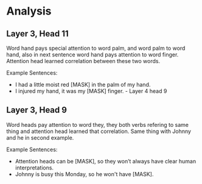 # Analysis

## Layer 3, Head 11

Word hand pays special attention to word palm, and word palm to word hand, also in next sentence word hand pays attention to word finger. Attention head learned correlation between these two words. 

Example Sentences:
- I had a little moist red [MASK] in the palm of my hand.
- I injured my hand, it was my [MASK] finger. - Layer 4 head 9

## Layer 3, Head 9

Word heads pay attention to word they, they both verbs refering to same thing and attention head learned that correlation. Same thing with Johnny and he in second example. 

Example Sentences:
- Attention heads can be [MASK], so they won’t always have clear human interpretations. 
- Johnny is busy this Monday, so he won't have [MASK].

